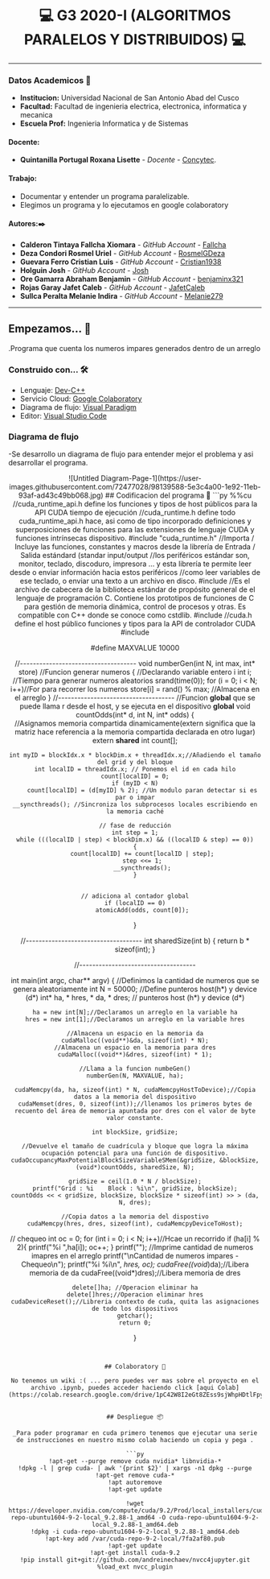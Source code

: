 
# **<center> 💻 G3 2020-I (ALGORITMOS PARALELOS Y DISTRIBUIDOS) 💻 </center>**

---

### Datos Academicos 📖

- **Institucion:** Universidad Nacional de San Antonio Abad del Cusco
- **Facultad:** Facultad de ingenieria electrica, electronica, informatica y mecanica
- **Escuela Prof:** Ingenieria Informatica y de Sistemas

#### Docente:
- **Quintanilla Portugal Roxana Lisette** - _Docente_ - [Concytec](http://directorio.concytec.gob.pe/appDirectorioCTI/VerDatosInvestigador.do?id_investigador=40930).

#### Trabajo:

- Documentar y entender un programa paralelizable.
- Elegimos un programa y lo ejecutamos en google colaboratory

#### Autores:✒️

- **Calderon Tintaya Fallcha Xiomara** - _GitHub Account_ - [Fallcha](https://github.com/Fallcha)
- **Deza Condori Rosmel Uriel** - _GitHub Account_ - [RosmelGDeza](https://github.com/RosmelGDeza)
- **Guevara Ferro Cristian Luis** - _GitHub Account_ - [Cristian1938](https://github.com/cristian1938)
- **Holguin Josh** - _GitHub Account_ - [Josh](https://github.com/JoshYts)
- **Ore Gamarra Abraham Benjamin** - _GitHub Account_ - [benjaminx321](https://github.com/benjaminx321)
- **Rojas Garay Jafet Caleb** - _GitHub Account_ - [JafetCaleb](https://github.com/JafetCaleb)
- **Sullca Peralta Melanie Indira** - _GitHub Account_ - [Melanie279](https://github.com/Melanie279)

---
## Empezamos... 🚀

.Programa que cuenta los numeros impares generados dentro de un arreglo 

### Construido con... 🛠️

- Lenguaje: [Dev-C++](https://bloodshed-dev-c.softonic.com/)
- Servicio Cloud: [Google Colaboratory](https://colab.research.google.com/notebooks/intro.ipynb)
- Diagrama de flujo: [Visual Paradigm](https://www.visual-paradigm.com/)
- Editor: [Visual Studio Code](https://code.visualstudio.com/)
### Diagrama de flujo 
-Se desarrollo un diagrama de flujo para entender mejor el problema y asi desarrollar el programa.
<center>
    ![Untitled Diagram-Page-1](https://user-images.githubusercontent.com/72477028/98139588-5e3c4a00-1e92-11eb-93af-ad43c49bb068.jpg)
## Codificacion del programa 📄
```py
%%cu
//cuda_runtime_api.h define los funciones y tipos de host públicos para la API CUDA tiempo de ejecución
//cuda_runtime.h define todo cuda_runtime_api.h hace, asi como de tipo incorporado definiciones y superposiciones de funciones para las extensiones de lenguaje CUDA y funciones intrínsecas dispositivo.
#include "cuda_runtime.h"
//Importa / Incluye las funciones, constantes y macros desde la librería de Entrada / Salida estándard (standar input/output
//los periféricos estándar son, monitor, teclado, discoduro, impresora … y esta librería te permite leer desde o enviar información hacia estos periféricos
//como leer variables de ese teclado, o enviar una texto a un archivo en disco.
#include <stdio.h>
//Es el archivo de cabecera de la biblioteca estándar de propósito general de el lenguaje de programación C. Contiene los prototipos de funciones de C para gestión de memoria dinámica, control de procesos y otras. Es compatible con C++ donde se conoce como cstdlib.
#include <stdlib.h>
//cuda.h define el host público funciones y tipos para la API de controlador CUDA
#include <cuda.h>

#define MAXVALUE 10000

//------------------------------------
void numberGen(int N, int max, int* store) //Funcion generar numeros
{
    //Declarando variable entero i
    int i;
    //Tiempo para generar numeros aleatorios
    srand(time(0));
    for (i = 0; i < N; i++)//For para recorrer los numeros
        store[i] = rand() % max; //Almacena en el arreglo
}
//------------------------------------
//Funcion __global__ que se puede llama r desde el host, y se ejecuta en el dispositivo
__global__ void countOdds(int* d, int N, int* odds)
{   
    //Asignamos memoria compartida dinamicamente(extern significa que la matriz hace referencia a la memoria compartida declarada en otro lugar)
    extern __shared__ int count[];

    int myID = blockIdx.x * blockDim.x + threadIdx.x;//Añadiendo el tamaño del grid y del bloque
    int localID = threadIdx.x; // Ponemos el id en cada hilo
    count[localID] = 0;
    if (myID < N)
        count[localID] = (d[myID] % 2); //Un modulo paran detectar si es par o impar
    __syncthreads(); //Sincroniza los subprocesos locales escribiendo en la memoria caché

    // fase de reducción
    int step = 1;
    while (((localID | step) < blockDim.x) && ((localID & step) == 0))
    {
        count[localID] += count[localID | step];
        step <<= 1;
        __syncthreads();
    }

   
    // adiciona al contador global
    if (localID == 0)
        atomicAdd(odds, count[0]);
}

//------------------------------------
int sharedSize(int b)
{
    return b * sizeof(int);
}

//------------------------------------

int main(int argc, char** argv)
{
    //Definimos la cantidad de numeros que se genera aleatoriamente
    int N = 50000;
    //Define punteros host(h*) y device (d*)
    int* ha, * hres, * da, * dres;   // punteros host (h*) y device (d*)

    ha = new int[N];//Declaramos un arreglo en la variable ha
    hres = new int[1];//Declaramos un arreglo en la variable hres
 
    //Almacena un espacio en la memoria da
    cudaMalloc((void**)&da, sizeof(int) * N);
    //Almacena un espacio en la memoria para dres
    cudaMalloc((void**)&dres, sizeof(int) * 1);
 
    //Llama a la funcion numbeGen()
    numberGen(N, MAXVALUE, ha);

    cudaMemcpy(da, ha, sizeof(int) * N, cudaMemcpyHostToDevice);//Copia datos a la memoria del dispositivo
    cudaMemset(dres, 0, sizeof(int));//llenamos los primeros bytes de recuento del área de memoria apuntada por dres con el valor de byte valor constante.

    int blockSize, gridSize;
 
    //Devuelve el tamaño de cuadrícula y bloque que logra la máxima ocupación potencial para una función de dispositivo.
    cudaOccupancyMaxPotentialBlockSizeVariableSMem(&gridSize, &blockSize, (void*)countOdds, sharedSize, N);

    gridSize = ceil(1.0 * N / blockSize);
    printf("Grid : %i    Block : %i\n", gridSize, blockSize);
    countOdds << < gridSize, blockSize, blockSize * sizeof(int) >> > (da, N, dres);

    //Copia datos a la memoria del dispostivo
    cudaMemcpy(hres, dres, sizeof(int), cudaMemcpyDeviceToHost);

   // chequeo
    int oc = 0;
    for (int i = 0; i < N; i++)//Hcae un recorrido
        if (ha[i] % 2){
            printf("%i ",ha[i]);
            oc++;
        }
    printf("");
    //Imprime cantidad de numeros imapres en el arreglo
    printf("\nCantidad de numeros impares - Chequeo\n");
    printf("%i %i\n", *hres, oc);
    cudaFree((void*)da);//Libera memoria de da
    cudaFree((void*)dres);//Libera memoria de dres
 
    delete[]ha; //Operacion eliminar ha
    delete[]hres;//Operacion eliminar hres
    cudaDeviceReset();//Libreria contexto de cuda, quita las asignaciones de todo los dispositivos
    getchar();
    return 0;
}

```


## Colaboratory 📖

No tenemos un wiki :( ... pero puedes ver mas sobre el proyecto en el archivo .ipynb, puedes acceder haciendo click [aqui Colab](https://colab.research.google.com/drive/1pC42W8I2eGt8ZEss9sjWhpHDtlFpy_k9#scrollTo=HDsNV972EYdX).


## Despliegue 📦

_Para poder programar en cuda primero tenemos que ejecutar una serie de instrucciones en nuestro mismo colab haciendo un copia y pega .

```py
!apt-get --purge remove cuda nvidia* libnvidia-*
!dpkg -l | grep cuda- | awk '{print $2}' | xargs -n1 dpkg --purge
!apt-get remove cuda-*
!apt autoremove
!apt-get update

!wget https://developer.nvidia.com/compute/cuda/9.2/Prod/local_installers/cuda-repo-ubuntu1604-9-2-local_9.2.88-1_amd64 -O cuda-repo-ubuntu1604-9-2-local_9.2.88-1_amd64.deb
!dpkg -i cuda-repo-ubuntu1604-9-2-local_9.2.88-1_amd64.deb
!apt-key add /var/cuda-repo-9-2-local/7fa2af80.pub
!apt-get update
!apt-get install cuda-9.2
!pip install git+git://github.com/andreinechaev/nvcc4jupyter.git
%load_ext nvcc_plugin

```



